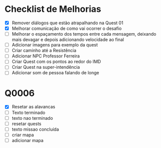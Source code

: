 # Checklist de Melhorias

- [x] Remover diálogos que estão atrapalhando na Quest 01
- [x] Melhorar comunicação de como vai ocorrer o desafio
- [ ] Melhorar o espaçamento dos tempos entre cada mensagem, deixando mais devagar e depois adicionando velocidade ao final
- [ ] Adicionar imagens para exemplo da quest
- [ ] Criar caminho até a Resistência
- [ ] Adicionar NPC Professor Ferreira
- [ ] Criar Quest com os pontos ao redor do IMD
- [ ] Criar Quest na super-intendência
- [ ] Adicionar som de pessoa falando de longe

# Q0006

- [x] Resetar as alavancas
- [ ] Texto terminado
- [ ] texto nao terminado
- [ ] resetar quests
- [ ] texto missao concluída
- [ ] criar mapa
- [ ] adicionar mapa
